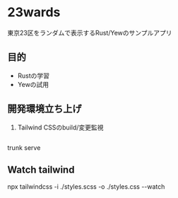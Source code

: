 # 23wards

東京23区をランダムで表示するRust/Yewのサンプルアプリ

## 目的

- Rustの学習
- Yewの試用

## 開発環境立ち上げ

1. Tailwind CSSのbuild/変更監視
  ```shell
  ```

trunk serve

## Watch tailwind

npx tailwindcss -i ./styles.scss -o ./styles.css --watch
